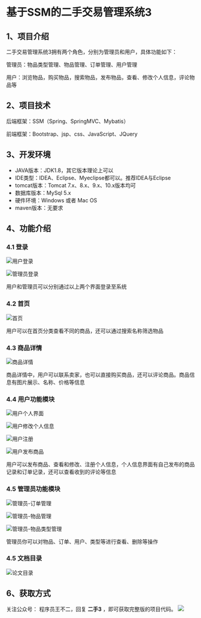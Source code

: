 # 基于SSM的二手交易管理系统3

## 1、项目介绍

二手交易管理系统3拥有两个角色，分别为管理员和用户，具体功能如下：

管理员：物品类型管理、物品管理、订单管理、用户管理

用户：浏览物品，购买物品，搜索物品，发布物品，查看、修改个人信息，评论物品等


## 2、项目技术

后端框架：SSM（Spring、SpringMVC、Mybatis）

前端框架：Bootstrap、jsp、css、JavaScript、JQuery

## 3、开发环境

- JAVA版本：JDK1.8，其它版本理论上可以
- IDE类型：IDEA、Eclipse、Myeclipse都可以。推荐IDEA与Eclipse
- tomcat版本：Tomcat 7.x、8.x、9.x、10.x版本均可
- 数据库版本：MySql 5.x
- 硬件环境：Windows 或者 Mac OS
- maven版本：无要求


## 4、功能介绍

### 4.1 登录

![用户登录](https://www.codeshop.fun/Typora-Images/20220509151551.jpg)

![管理员登录](https://www.codeshop.fun/Typora-Images/20220509151540.jpg)

用户和管理员可以分别通过以上两个界面登录至系统

### 4.2 首页

![首页](https://www.codeshop.fun/Typora-Images/20220509151634.jpg)

用户可以在首页分类查看不同的商品，还可以通过搜索名称筛选物品

### 4.3 商品详情

![商品详情](https://www.codeshop.fun/Typora-Images/20220515104033.jpg)

商品详情中，用户可以联系卖家，也可以直接购买商品，还可以评论商品。商品信息有图片展示、名称、价格等信息

### 4.4 用户功能模块

![用户个人界面](https://www.codeshop.fun/Typora-Images/20220509151837.jpg)

![用户修改个人信息](https://www.codeshop.fun/Typora-Images/20220509151845.jpg)

![用户注册](https://www.codeshop.fun/Typora-Images/20220509151849.jpg)

![用户发布商品](https://www.codeshop.fun/Typora-Images/20220509151852.jpg)

用户可以发布商品、查看和修改、注册个人信息，个人信息界面有自己发布的商品记录和订单记录，还可以查看收到的评论等信息

### 4.5  管理员功能模块

![管理员-订单管理](https://www.codeshop.fun/Typora-Images/20220509152019.jpg)

![管理员-物品管理](https://www.codeshop.fun/Typora-Images/20220509152022.jpg)

![管理员-物品类型管理](https://www.codeshop.fun/Typora-Images/20220509152026.jpg)

管理员你可以对物品、订单、用户、类型等进行查看、删除等操作

### 4.5 文档目录

![论文目录](https://www.codeshop.fun/Typora-Images/202211201209716.jpg)



## 6、获取方式

关注公众号： 程序员王不二，回复 **二手3**  ，即可获取完整版的项目代码。
 ![](https://www.codeshop.fun/Typora-Images/202205281253739.png)

  

  




